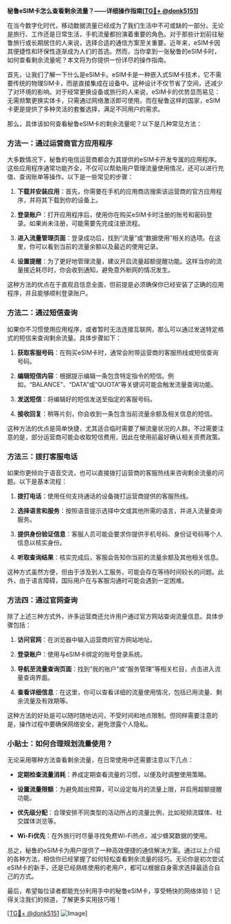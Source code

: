 **秘鲁eSIM卡怎么查看剩余流量？——详细操作指南[[TG💪+ @donk5151](https://t.me/s/donk5151)]**

在当今数字化时代，移动数据流量已经成为了我们生活中不可或缺的一部分。无论是旅行、工作还是日常生活，手机流量都扮演着重要的角色。对于那些计划前往秘鲁旅行或长期居住的人来说，选择合适的通信方案至关重要。近年来，eSIM卡因其便捷性和环保性逐渐成为人们的首选。然而，当你拿到一张秘鲁的eSIM卡时，如何查看剩余流量呢？本文将为你提供一份详尽的操作指南。

首先，让我们了解一下什么是eSIM卡。eSIM卡是一种嵌入式SIM卡技术，它不需要传统的物理SIM卡，而是直接集成在设备中。这种设计不仅节省了空间，还减少了对环境的影响。对于经常更换设备或旅行的人来说，eSIM卡的优势显而易见：无需频繁更换实体卡，只需通过网络激活即可使用。而在秘鲁这样的国家，eSIM卡更是提供了多种灵活的套餐选择，满足不同用户的需求。

那么，具体该如何查看秘鲁eSIM卡的剩余流量呢？以下是几种常见方法：

### 方法一：通过运营商官方应用程序

大多数情况下，秘鲁的电信运营商都会为其提供的eSIM卡开发专属的应用程序。这些应用程序通常功能齐全，不仅可以帮助用户管理流量使用情况，还可以进行充值、查询账单等操作。以下是一些常见的步骤：

1. **下载并安装应用**：首先，你需要在手机的应用商店搜索该运营商的官方应用程序，并将其下载到你的设备上。
   
2. **登录账户**：打开应用程序后，使用你在购买eSIM卡时注册的账号和密码登录。如果尚未注册，可能需要先完成注册流程。

3. **进入流量管理页面**：登录成功后，找到“流量”或“数据使用”相关的选项。在这里，你可以看到当前的流量余额以及最近的使用记录。

4. **设置提醒**：为了更好地管理流量，建议开启流量超额提醒功能。这样当你的流量接近耗尽时，你会收到通知，避免意外断网的情况发生。

这种方法的优点在于直观且信息全面，但前提是必须确保你已经安装了正确的应用程序，并且能够顺利登录账户。

### 方法二：通过短信查询

如果你不习惯使用应用程序，或者暂时无法连接互联网，那么可以通过发送特定格式的短信来查询剩余流量。具体步骤如下：

1. **获取客服号码**：在购买eSIM卡时，通常会附带运营商的客服热线或短信查询号码。

2. **编辑短信内容**：根据提示编辑一条包含特定指令的短信。例如，“BALANCE”、“DATA”或“QUOTA”等关键词可能会触发流量查询功能。

3. **发送短信**：将编辑好的短信发送至指定的客服号码。

4. **接收回复**：稍等片刻，你会收到一条包含当前流量余额及相关信息的短信。

这种方法的优点是简单快捷，尤其适合临时需要了解流量状况的人群。不过需要注意的是，部分运营商可能会收取短信费用，因此在使用前最好确认相关资费政策。

### 方法三：拨打客服电话

如果你更倾向于语音交流，也可以直接拨打运营商的客服热线来咨询剩余流量的问题。以下是基本流程：

1. **拨打电话**：使用任何支持通话的设备拨打运营商提供的客服热线。

2. **选择语言和服务**：按照语音提示选择中文或其他所需的语言，并进入流量查询服务。

3. **提供身份验证信息**：客服人员可能会要求你提供手机号码、身份证号码等个人信息以核实身份。

4. **听取查询结果**：核实完成后，客服会告知你当前的流量余额及其他相关信息。

这种方式虽然方便，但由于涉及到人工服务，可能会存在等待时间较长的问题。此外，由于语言障碍，国际用户在与客服沟通时可能会遇到一定困难。

### 方法四：通过官网查询

除了上述三种方式外，许多运营商还允许用户通过官方网站查询流量信息。具体步骤包括：

1. **访问官网**：在浏览器中输入运营商的官方网站地址。

2. **登录账户**：使用与eSIM卡绑定的账号登录系统。

3. **导航至流量查询页面**：找到“我的账户”或“服务管理”等相关栏目，点击进入流量查询界面。

4. **查看详细信息**：在这里，你可以查看详细的流量使用情况，包括已用流量、剩余流量及有效期等。

这种方法的好处是可以随时随地访问，不受时间和地点限制。但同样需要注意的是，操作过程中要确保网络安全，避免泄露个人隐私。

### 小贴士：如何合理规划流量使用？

无论采用哪种方法查看剩余流量，在日常使用中还需要注意以下几点：

- **定期检查流量消耗**：养成定期查看流量的习惯，以便及时调整使用策略。
  
- **设置流量限额**：为避免超出预算，可以设定每月的流量上限，并启用超额提醒功能。

- **优先级分配**：合理安排不同类型的活动所占的流量比例，比如视频流媒体、社交媒体浏览等。

- **Wi-Fi优先**：在外旅行时尽量寻找免费Wi-Fi热点，减少蜂窝数据的使用。

总之，秘鲁的eSIM卡为用户提供了一种高效便捷的通信解决方案。通过以上介绍的各种方法，相信你已经掌握了如何轻松查看剩余流量的技巧。无论你是初次尝试eSIM卡的新手，还是已经熟练使用的老用户，都可以根据自身需求选择最适合自己的方式。

最后，希望每位读者都能充分利用手中的秘鲁eSIM卡，享受畅快的网络体验！记得关注我们的频道，了解更多实用技巧哦！

[[TG💪+ @donk5151](https://t.me/s/donk5151) ![Image](https://i.postimg.cc/rwNCRYN7/Snipaste-2025-04-30-17-27-05.png)]